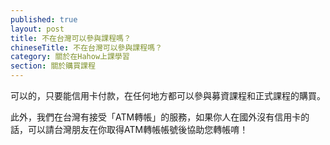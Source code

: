 ```yaml
---
published: true
layout: post
title: 不在台灣可以參與課程嗎？
chineseTitle: 不在台灣可以參與課程嗎？
category: 關於在Hahow上課學習
section: 關於購買課程
---
```


 

可以的，只要能信用卡付款，在任何地方都可以參與募資課程和正式課程的購買。

此外，我們在台灣有接受「ATM轉帳」的服務，如果你人在國外沒有信用卡的話，可以請台灣朋友在你取得ATM轉帳帳號後協助您轉帳唷！
